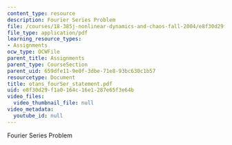 ```yaml
---
content_type: resource
description: Fourier Series Problem
file: /courses/18-385j-nonlinear-dynamics-and-chaos-fall-2004/e8f30d29f1a0164c16e1287e65f3e64b_otans_fourSer_statement.pdf
file_type: application/pdf
learning_resource_types:
- Assignments
ocw_type: OCWFile
parent_title: Assignments
parent_type: CourseSection
parent_uid: 659dfe11-9e0f-3dbe-71e8-93bc630c1b57
resourcetype: Document
title: otans_fourSer_statement.pdf
uid: e8f30d29-f1a0-164c-16e1-287e65f3e64b
video_files:
  video_thumbnail_file: null
video_metadata:
  youtube_id: null
---
```

Fourier Series Problem

